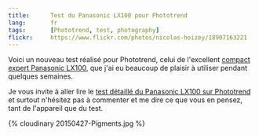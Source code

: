 ```yaml
---
title:      Test du Panasonic LX100 pour Phototrend
lang:       fr
tags:       [Phototrend, test, photography]
flickr:     https://www.flickr.com/photos/nicolas-hoizey/18907163221
---
```


Voici un nouveau test réalisé pour Phototrend, celui de l'excellent [compact expert Panasonic LX100](http://www.amazon.fr/gp/product/B00NN6IYCE/ref=as_li_tl?ie=UTF8&camp=1642&creative=19458&creativeASIN=B00NN6IYCE&linkCode=as2&tag=phpheaven-21), que j'ai eu beaucoup de plaisir à utiliser pendant quelques semaines.

Je vous invite à aller lire le [test détaillé du Panasonic LX100 sur Phototrend](http://phototrend.fr/2015/09/test-appareil-photo-compact-panasonic-lumix-lx100/) et surtout n'hésitez pas à commenter et me dire ce que vous en pensez, tant de l'appareil que du test.

{% cloudinary 20150427-Pigments.jpg %}
